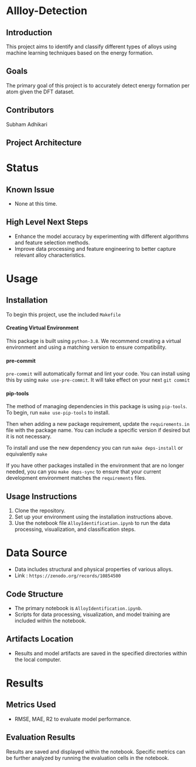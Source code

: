 # Allloy-Detection

## Introduction
This project aims to identify and classify different types of alloys using machine learning techniques based on the energy formation.

## Goals
The primary goal of this project is to accurately detect energy formation per atom given the DFT dataset.

## Contributors
Subham Adhikari

## Project Architecture


# Status
## Known Issue
- None at this time.

## High Level Next Steps
- Enhance the model accuracy by experimenting with different algorithms and feature selection methods.
- Improve data processing and feature engineering to better capture relevant alloy characteristics.


# Usage
## Installation
To begin this project, use the included `Makefile`

#### Creating Virtual Environment

This package is built using `python-3.8`. 
We recommend creating a virtual environment and using a matching version to ensure compatibility.

#### pre-commit

`pre-commit` will automatically format and lint your code. You can install using this by using
`make use-pre-commit`. It will take effect on your next `git commit`

#### pip-tools

The method of managing dependencies in this package is using `pip-tools`. To begin, run `make use-pip-tools` to install. 

Then when adding a new package requirement, update the `requirements.in` file with 
the package name. You can include a specific version if desired but it is not necessary. 

To install and use the new dependency you can run `make deps-install` or equivalently `make`

If you have other packages installed in the environment that are no longer needed, you can you `make deps-sync` to ensure that your current development environment matches the `requirements` files. 

## Usage Instructions
1. Clone the repository.
2. Set up your environment using the installation instructions above.
3. Use the notebook file `AlloyIdentification.ipynb` to run the data processing, visualization, and classification steps.


# Data Source
- Data includes structural and physical properties of various alloys.
- Link : `https://zenodo.org/records/10854500`

## Code Structure
- The primary notebook is `AlloyIdentification.ipynb`.
- Scripts for data processing, visualization, and model training are included within the notebook.

## Artifacts Location
- Results and model artifacts are saved in the specified directories within the local computer.

# Results
## Metrics Used
- RMSE, MAE, R2 to evaluate model performance.

## Evaluation Results
Results are saved and displayed within the notebook. Specific metrics can be further analyzed by running the evaluation cells in the notebook.